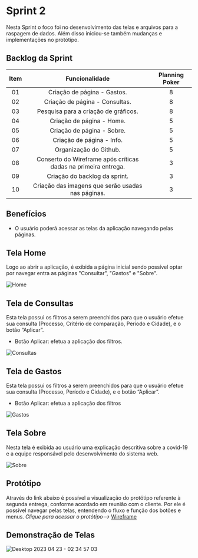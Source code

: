 # Sprint 2

Nesta Sprint o foco foi no desenvolvimento das telas e arquivos para a raspagem de dados. Além disso iniciou-se também mudanças e implementações no protótipo.

## Backlog da Sprint
| Item | Funcionalidade | Planning Poker |
| :--: | :--------------: | :-------------: |
|  01  | Criação de página - Gastos. | 8 |
|  02  | Criação de página - Consultas. | 8 |
|  03  | Pesquisa para a criação de gráficos. | 8 |
|  04  | Criação de página - Home. | 5 |
|  05  | Criação de página - Sobre. | 5 |
|  06  | Criação de página - Info. | 5 |
|  07  | Organização do Github. | 5 |
|  08  | Conserto do Wireframe após críticas dadas na primeira entrega. | 3 |
|  09  | Criação do backlog da sprint. | 3 |
|  10  | Criação das imagens que serão usadas nas páginas. | 3 |

## Benefícios
* O usuário poderá acessar as telas da aplicação navegando pelas páginas.

## Tela Home
Logo ao abrir a aplicação, é exibida a página inicial sendo possível optar por navegar entra as páginas "Consultar", "Gastos" e "Sobre".

![Home](https://user-images.githubusercontent.com/112987836/233815652-fe74f450-3b65-44f6-81de-cbe7c9dfe95e.png)

## Tela de Consultas
Esta tela possui os filtros a serem preenchidos para que o usuário efetue sua consulta (Processo, Critério de comparação, Período e Cidade), e o botão “Aplicar”.
* Botão Aplicar: efetua a aplicação dos filtros.

![Consultas](https://user-images.githubusercontent.com/112987836/233815681-be50528a-f9e8-403e-8876-92e814977484.png)

## Tela de Gastos
Esta tela possui os filtros a serem preenchidos para que o usuário efetue sua consulta (Processo, Período e Cidade), e o botão “Aplicar”.
* Botão Aplicar: efetua a aplicação dos filtros

![Gastos](https://user-images.githubusercontent.com/112987836/233815704-e90b9217-c023-44c6-a22e-b7127ad5c2a3.png)

## Tela Sobre
Nesta tela é exibida ao usuário uma explicação descritiva sobre a covid-19 e a equipe responsável pelo desenvolvimento do sistema web. 

![Sobre](https://user-images.githubusercontent.com/112987836/233815723-01c01a31-0077-458b-8a4e-bb983641cfc0.png)

## Protótipo 

Através do link abaixo é possível a visualização do protótipo referente à segunda entrega, conforme acordado em reunião com o cliente. Por ele é possível navegar pelas telas, entendendo o fluxo e função dos botões e menus.
*Clique para acessar o protótipo-->* <a href="https://www.figma.com/file/rZNHxy0Y2YroAdpvJrnTCW/Novo-wireframe?node-id=0-1&t=NtriIn4teNayw0Re-0"> Wireframe </a>

## Demonstração de Telas
![Desktop 2023 04 23 - 02 34 57 03](https://user-images.githubusercontent.com/106455775/233843065-306d5a7f-db2f-4041-ad6e-6da1500deeb8.gif)


